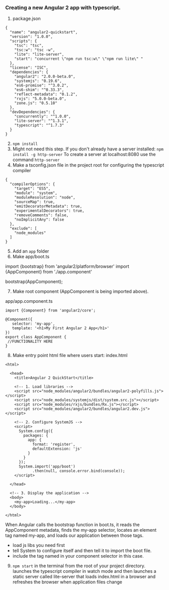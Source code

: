 ### Creating a new Angular 2 app with typescript.
1. package.json

```
{
  "name": "angular2-quickstart",
  "version": "1.0.0",
  "scripts": {
    "tsc": "tsc",
    "tsc:w": "tsc -w",
    "lite": "lite-server",
    "start": "concurrent \"npm run tsc:w\" \"npm run lite\" "
  },
  "license": "ISC",
  "dependencies": {
    "angular2": "2.0.0-beta.0",
    "systemjs": "0.19.6",
    "es6-promise": "^3.0.2",
    "es6-shim": "^0.33.3",
    "reflect-metadata": "0.1.2",
    "rxjs": "5.0.0-beta.0",
    "zone.js": "0.5.10"
  },
  "devDependencies": {
    "concurrently": "^1.0.0",
    "lite-server": "^1.3.1",
    "typescript": "^1.7.3"
  }
}
```

2. `npm install`
3. Might not need this step. If you don't already have a server installed: `npm install -g http-server` To create a server at localhost:8080 use the command `http-server`
4. Make a tsconfig.json file in the project root for configuring the typescript compiler

```
{
  "compilerOptions": {
    "target": "ES5",
    "module": "system",
    "moduleResolution": "node",
    "sourceMap": true,
    "emitDecoratorMetadata": true,
    "experimentalDecorators": true,
    "removeComments": false,
    "noImplicitAny": false
  },
  "exclude": [
    "node_modules"
  ]
}
```

5. Add an `app` folder
6. Make app/boot.ts


import {bootstrap}    from 'angular2/platform/browser'
import {AppComponent} from './app.component'

bootstrap(AppComponent);


7. Make root component (AppComponent is being imported above).

app/app.component.ts

```
import {Component} from 'angular2/core';

@Component({
   selector: 'my-app',
   template: '<h1>My First Angular 2 App</h1>'
})
export class AppComponent {
 //FUNCTIONALITY HERE
}
```

8. Make entry point html file where users start: index.html

```
<html>

  <head>
    <title>Angular 2 QuickStart</title>

    <!-- 1. Load libraries -->
    <script src="node_modules/angular2/bundles/angular2-polyfills.js"></script>
    <script src="node_modules/systemjs/dist/system.src.js"></script>
    <script src="node_modules/rxjs/bundles/Rx.js"></script>
    <script src="node_modules/angular2/bundles/angular2.dev.js"></script>

    <!-- 2. Configure SystemJS -->
    <script>
      System.config({
        packages: {
          app: {
            format: 'register',
            defaultExtension: 'js'
          }
        }
      });
      System.import('app/boot')
            .then(null, console.error.bind(console));
    </script>

  </head>

  <!-- 3. Display the application -->
  <body>
    <my-app>Loading...</my-app>
  </body>

</html>
```

When Angular calls the bootstrap function in boot.ts, it reads the AppComponent metadata, finds the my-app selector, locates an element tag named my-app, and loads our application between those tags.

* load js libs you need first
* tell System to configure itself and then tell it to import the boot file.  
* include the tag named in your component selector <my-app> in this case.

9. `npm start` in the terminal from the root of your project directory.
launches the typescript compiler in watch mode and then launches a static server called lite-server that loads index.html in a browser and refreshes the browser when application files change
